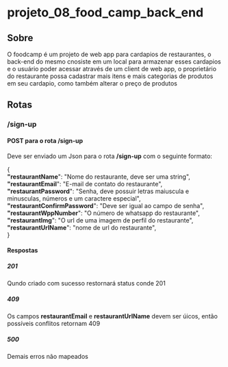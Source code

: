 # projeto_08_food_camp_back_end

## Sobre

O foodcamp é um projeto de web app para cardapios de restaurantes, o back-end do mesmo cnosiste em um local para armazenar esses cardapios e o usuário poder acessar através de um client de web app, o proprietário do restaurante possa cadastrar mais itens e mais categorias de produtos em seu cardapio, como também alterar o preço de produtos

## Rotas

### /sign-up

#### POST para o rota <strong>/sign-up</strong>

Deve ser enviado um Json para o rota <strong>/sign-up</strong> com o seguinte formato:

{
<br><strong>"restaurantName</strong>": "Nome do restaurante, deve ser uma string",
<br><strong>"restaurantEmail</strong>": "E-mail de contato do restaurante",
<br><strong>"restaurantPassword</strong>": "Senha, deve possuir letras maiuscula e minusculas, números e um caractere especial",
<br><strong>"restaurantConfirmPassword</strong>": "Deve ser igual ao campo de senha",
<br><strong>"restaurantWppNumber</strong>": "O número de whatsapp do restaurante",
<br><strong>"restaurantImg</strong>": "O url de uma imagem de perfil do restaurante",
<br><strong>"restaurantUrlName</strong>": "nome de url do restaurante",
<br>}

#### Respostas

##### 201

Qundo criado com sucesso restornará status conde 201

##### 409

Os campos <strong>restaurantEmail</strong> e <strong>restaurantUrlName</strong> devem ser úicos, então possíveis conflitos retornam 409

##### 500

Demais erros não mapeados
